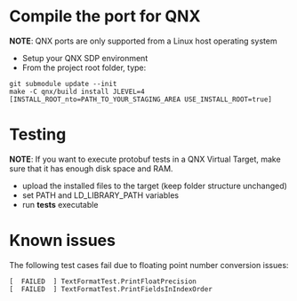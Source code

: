 # Compile the port for QNX

**NOTE**: QNX ports are only supported from a Linux host operating system

- Setup your QNX SDP environment
- From the project root folder, type:

```
git submodule update --init
make -C qnx/build install JLEVEL=4 [INSTALL_ROOT_nto=PATH_TO_YOUR_STAGING_AREA USE_INSTALL_ROOT=true]
```
# Testing

**NOTE**: If you want to execute protobuf tests in a QNX Virtual Target, make sure that it has enough disk space and RAM.

- upload the installed files to the target (keep folder structure unchanged)
- set PATH and LD_LIBRARY_PATH variables
- run **tests** executable

# Known issues

The following test cases fail due to floating point number conversion issues:
```
[  FAILED  ] TextFormatTest.PrintFloatPrecision
[  FAILED  ] TextFormatTest.PrintFieldsInIndexOrder
```
